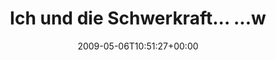 ---
retweeted: false
source: <a href="http://twitter.com" rel="nofollow">Twitter Web Client</a>
entities:
  hashtags:
  - text: gisbert
    indices:
    - '74'
    - '82'
  symbols: []
  user_mentions: []
  urls: []
display_text_range:
- '0'
- '82'
favorite_count: '0'
id_str: '1715569798'
truncated: false
retweet_count: '0'
id: '1715569798'
created_at: Wed May 06 10:51:27 +0000 2009
favorited: false
full_text: 'Ich und die Schwerkraft... ...was für eine Nervenaufreibende Kombination.
  #gisbert'
lang: de
tags:
- gisbert
- pesos:twitter
date: '2009-05-06T10:51:27+00:00'
src: https://twitter.com/bascht/status/1715569798
original_url: https://twitter.com/bascht/status/1715569798
type: twitter_tweet
text: 'Ich und die Schwerkraft... ...was für eine Nervenaufreibende Kombination. #gisbert'
title: Ich und die Schwerkraft... ...w

---